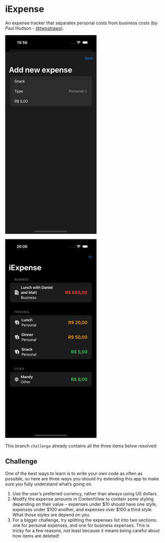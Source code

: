 # iExpense
An expense tracker that separates personal costs from business costs (by Paul Hudson - [@twostraws](https://x.com/twostraws)).

![Adding an expense](images/1_one_medium.png)

![Main screen](images/2_two_medium.png)

This branch ```challenge``` already contains all the three items below resolved:

## Challenge

One of the best ways to learn is to write your own code as often as possible, so here are three ways you should try extending this app to make sure you fully understand what’s going on.

1. Use the user’s preferred currency, rather than always using US dollars.
2. Modify the expense amounts in ContentView to contain some styling depending on their value – expenses under $10 should have one style, expenses under $100 another, and expenses over $100 a third style. What those styles are depend on you.
3. For a bigger challenge, try splitting the expenses list into two sections: one for personal expenses, and one for business expenses. This is tricky for a few reasons, not least because it means being careful about how items are deleted!